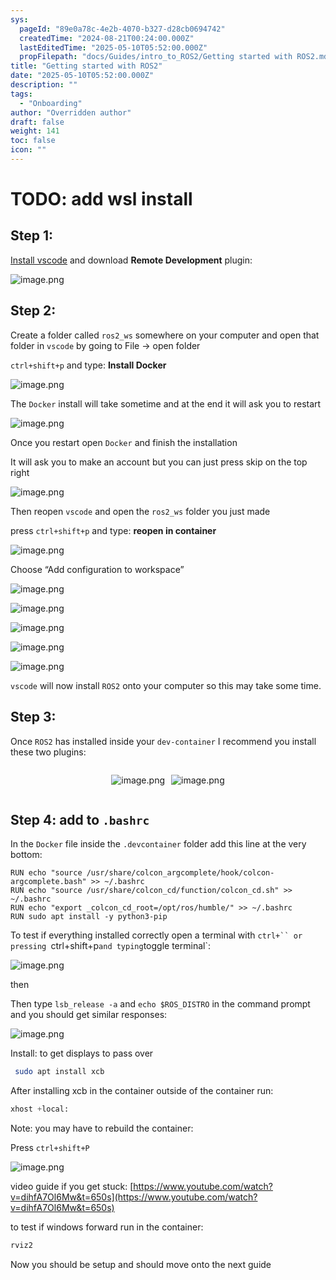 ```yaml
---
sys:
  pageId: "89e0a78c-4e2b-4070-b327-d28cb0694742"
  createdTime: "2024-08-21T00:24:00.000Z"
  lastEditedTime: "2025-05-10T05:52:00.000Z"
  propFilepath: "docs/Guides/intro_to_ROS2/Getting started with ROS2.md"
title: "Getting started with ROS2"
date: "2025-05-10T05:52:00.000Z"
description: ""
tags:
  - "Onboarding"
author: "Overridden author"
draft: false
weight: 141
toc: false
icon: ""
---
```


# TODO: add wsl install

## Step 1:

[Install vscode](https://code.visualstudio.com/download) and download **Remote Development** plugin:

![image.png](https://prod-files-secure.s3.us-west-2.amazonaws.com/d518164a-d88e-44d1-a4ee-3adb3bd8bce0/efb52993-1881-4a40-b95e-6f020334f022/image.png?X-Amz-Algorithm=AWS4-HMAC-SHA256&X-Amz-Content-Sha256=UNSIGNED-PAYLOAD&X-Amz-Credential=ASIAZI2LB4667PXWDGNK%2F20250613%2Fus-west-2%2Fs3%2Faws4_request&X-Amz-Date=20250613T061332Z&X-Amz-Expires=3600&X-Amz-Security-Token=IQoJb3JpZ2luX2VjECUaCXVzLXdlc3QtMiJHMEUCIQCnAaB4BWQL2BnhotbHzSQ4LAsudl2yBETvUpfPnN9lkwIgNkgkgG8dEEC8duS6UTYjCJvopZaDDVpQkqIc1qtEWigqiAQI%2Fv%2F%2F%2F%2F%2F%2F%2F%2F%2F%2FARAAGgw2Mzc0MjMxODM4MDUiDE4iEpmkoYkb6hzvcircAyUkatY87qNjN%2FigCk12gGzQSGOldUgX64mnP9MAhL5BSPIoUF2mkaFs8k3M6ZmXcl3mTT53O6F3PkffJVzUtnuBdDIsFGdUChOSILd%2FXf3%2BTYdty1plNt6nlWlJUdd3FQVxUR8jT8dkENEppOXjTBFaGrn1Bq6EL4LmdNS%2BMKyJMNN4WIdK5v%2FOSCSSYvtw0BeGRuifTG9MGnqx0UXlXQRrJNyy%2FqVjb9pr0CC5S2907gaV9ChH%2FxPh9zrWk3Mrt0KPRdHKmQtr9ds%2Bv5QTqkalzo8pHJAhW7ByHqTEvj0dsYZ6YyrTJR7wQOlcJtmLoPk7vsAlFW774%2FuYuRvY3VZMXlo0WjuS4apJIKrQFPXD5R%2BbEuOnI%2BMXl0tTGk4qg7MHtq8haqoHOjZ43Sq9720WIopu%2FUurvqUfm83uI3IUZw0FlfnjO3mj6YW5ptJQr0MTclFOSH0d28wBrNJNj2n0DNVmgO9ln6jMDA0n5ofagGiYdHuyCmM1jCD%2BgY9LA5C8%2FD8LOOXtdfW9dIgmanV2BJ6elgmF1061nOIqTY6M1lxmMLwDpkW8puM%2FWGFwjdU%2BvXAVP9wdD1H14%2BY6A%2BbKi7lvoe%2FzObX4Qg2pC3%2FCwiaX4Inmjwv4gTxvMKXcrsIGOqUB2GfodLZZ%2BGFZOjMJwnIg6tzLmoj34gh%2FOzpubK1hPozQ7apI8EOJxmkcTlEWMX1ag%2Bh8Il1Chz3PEVHpg2y5HJPvNHRaI0OR3lfHKBPaXzA7MYjc6o7oHhUnf3SqmO%2FcLm2dTJC4z2HZ7iUtta0M%2FmJMQXQZYh%2FY40%2BOBjokySLeeYAescj6SWj3ZiSfuJhb0PBpcMV05xs6z6NLJfdJh9F23A9y&X-Amz-Signature=0f6330c4f032b0a438c0b621306b2711b4b8fe897be45c58181606f0985015eb&X-Amz-SignedHeaders=host&x-amz-checksum-mode=ENABLED&x-id=GetObject)

## Step 2:

Create a folder called `ros2_ws` somewhere on your computer and open that folder in `vscode` by going to File → open folder 

`ctrl+shift+p` and type: **Install Docker**

![image.png](https://prod-files-secure.s3.us-west-2.amazonaws.com/d518164a-d88e-44d1-a4ee-3adb3bd8bce0/2269dc0e-1cd5-47ff-bceb-c04ad9b2eab0/image.png?X-Amz-Algorithm=AWS4-HMAC-SHA256&X-Amz-Content-Sha256=UNSIGNED-PAYLOAD&X-Amz-Credential=ASIAZI2LB4667PXWDGNK%2F20250613%2Fus-west-2%2Fs3%2Faws4_request&X-Amz-Date=20250613T061332Z&X-Amz-Expires=3600&X-Amz-Security-Token=IQoJb3JpZ2luX2VjECUaCXVzLXdlc3QtMiJHMEUCIQCnAaB4BWQL2BnhotbHzSQ4LAsudl2yBETvUpfPnN9lkwIgNkgkgG8dEEC8duS6UTYjCJvopZaDDVpQkqIc1qtEWigqiAQI%2Fv%2F%2F%2F%2F%2F%2F%2F%2F%2F%2FARAAGgw2Mzc0MjMxODM4MDUiDE4iEpmkoYkb6hzvcircAyUkatY87qNjN%2FigCk12gGzQSGOldUgX64mnP9MAhL5BSPIoUF2mkaFs8k3M6ZmXcl3mTT53O6F3PkffJVzUtnuBdDIsFGdUChOSILd%2FXf3%2BTYdty1plNt6nlWlJUdd3FQVxUR8jT8dkENEppOXjTBFaGrn1Bq6EL4LmdNS%2BMKyJMNN4WIdK5v%2FOSCSSYvtw0BeGRuifTG9MGnqx0UXlXQRrJNyy%2FqVjb9pr0CC5S2907gaV9ChH%2FxPh9zrWk3Mrt0KPRdHKmQtr9ds%2Bv5QTqkalzo8pHJAhW7ByHqTEvj0dsYZ6YyrTJR7wQOlcJtmLoPk7vsAlFW774%2FuYuRvY3VZMXlo0WjuS4apJIKrQFPXD5R%2BbEuOnI%2BMXl0tTGk4qg7MHtq8haqoHOjZ43Sq9720WIopu%2FUurvqUfm83uI3IUZw0FlfnjO3mj6YW5ptJQr0MTclFOSH0d28wBrNJNj2n0DNVmgO9ln6jMDA0n5ofagGiYdHuyCmM1jCD%2BgY9LA5C8%2FD8LOOXtdfW9dIgmanV2BJ6elgmF1061nOIqTY6M1lxmMLwDpkW8puM%2FWGFwjdU%2BvXAVP9wdD1H14%2BY6A%2BbKi7lvoe%2FzObX4Qg2pC3%2FCwiaX4Inmjwv4gTxvMKXcrsIGOqUB2GfodLZZ%2BGFZOjMJwnIg6tzLmoj34gh%2FOzpubK1hPozQ7apI8EOJxmkcTlEWMX1ag%2Bh8Il1Chz3PEVHpg2y5HJPvNHRaI0OR3lfHKBPaXzA7MYjc6o7oHhUnf3SqmO%2FcLm2dTJC4z2HZ7iUtta0M%2FmJMQXQZYh%2FY40%2BOBjokySLeeYAescj6SWj3ZiSfuJhb0PBpcMV05xs6z6NLJfdJh9F23A9y&X-Amz-Signature=867ab1de1095a18a427d87f2e20f5fe0245562964285064a9ff0bd16abb4dfcc&X-Amz-SignedHeaders=host&x-amz-checksum-mode=ENABLED&x-id=GetObject)

The `Docker` install will take sometime and at the end it will ask you to restart

![image.png](https://prod-files-secure.s3.us-west-2.amazonaws.com/d518164a-d88e-44d1-a4ee-3adb3bd8bce0/ed233f78-be33-4b1f-b89c-9c346c0e961e/image.png?X-Amz-Algorithm=AWS4-HMAC-SHA256&X-Amz-Content-Sha256=UNSIGNED-PAYLOAD&X-Amz-Credential=ASIAZI2LB4667PXWDGNK%2F20250613%2Fus-west-2%2Fs3%2Faws4_request&X-Amz-Date=20250613T061332Z&X-Amz-Expires=3600&X-Amz-Security-Token=IQoJb3JpZ2luX2VjECUaCXVzLXdlc3QtMiJHMEUCIQCnAaB4BWQL2BnhotbHzSQ4LAsudl2yBETvUpfPnN9lkwIgNkgkgG8dEEC8duS6UTYjCJvopZaDDVpQkqIc1qtEWigqiAQI%2Fv%2F%2F%2F%2F%2F%2F%2F%2F%2F%2FARAAGgw2Mzc0MjMxODM4MDUiDE4iEpmkoYkb6hzvcircAyUkatY87qNjN%2FigCk12gGzQSGOldUgX64mnP9MAhL5BSPIoUF2mkaFs8k3M6ZmXcl3mTT53O6F3PkffJVzUtnuBdDIsFGdUChOSILd%2FXf3%2BTYdty1plNt6nlWlJUdd3FQVxUR8jT8dkENEppOXjTBFaGrn1Bq6EL4LmdNS%2BMKyJMNN4WIdK5v%2FOSCSSYvtw0BeGRuifTG9MGnqx0UXlXQRrJNyy%2FqVjb9pr0CC5S2907gaV9ChH%2FxPh9zrWk3Mrt0KPRdHKmQtr9ds%2Bv5QTqkalzo8pHJAhW7ByHqTEvj0dsYZ6YyrTJR7wQOlcJtmLoPk7vsAlFW774%2FuYuRvY3VZMXlo0WjuS4apJIKrQFPXD5R%2BbEuOnI%2BMXl0tTGk4qg7MHtq8haqoHOjZ43Sq9720WIopu%2FUurvqUfm83uI3IUZw0FlfnjO3mj6YW5ptJQr0MTclFOSH0d28wBrNJNj2n0DNVmgO9ln6jMDA0n5ofagGiYdHuyCmM1jCD%2BgY9LA5C8%2FD8LOOXtdfW9dIgmanV2BJ6elgmF1061nOIqTY6M1lxmMLwDpkW8puM%2FWGFwjdU%2BvXAVP9wdD1H14%2BY6A%2BbKi7lvoe%2FzObX4Qg2pC3%2FCwiaX4Inmjwv4gTxvMKXcrsIGOqUB2GfodLZZ%2BGFZOjMJwnIg6tzLmoj34gh%2FOzpubK1hPozQ7apI8EOJxmkcTlEWMX1ag%2Bh8Il1Chz3PEVHpg2y5HJPvNHRaI0OR3lfHKBPaXzA7MYjc6o7oHhUnf3SqmO%2FcLm2dTJC4z2HZ7iUtta0M%2FmJMQXQZYh%2FY40%2BOBjokySLeeYAescj6SWj3ZiSfuJhb0PBpcMV05xs6z6NLJfdJh9F23A9y&X-Amz-Signature=243c17400db354af30432586e96100c2428e9a9d3ad97d63a633899f328ff8a0&X-Amz-SignedHeaders=host&x-amz-checksum-mode=ENABLED&x-id=GetObject)

Once you restart open `Docker` and finish the installation

It will ask you to make an account but you can just press skip on the top right

![image.png](https://prod-files-secure.s3.us-west-2.amazonaws.com/d518164a-d88e-44d1-a4ee-3adb3bd8bce0/21010ad9-1659-4fd9-9f59-9932a09b2a3d/image.png?X-Amz-Algorithm=AWS4-HMAC-SHA256&X-Amz-Content-Sha256=UNSIGNED-PAYLOAD&X-Amz-Credential=ASIAZI2LB4667PXWDGNK%2F20250613%2Fus-west-2%2Fs3%2Faws4_request&X-Amz-Date=20250613T061332Z&X-Amz-Expires=3600&X-Amz-Security-Token=IQoJb3JpZ2luX2VjECUaCXVzLXdlc3QtMiJHMEUCIQCnAaB4BWQL2BnhotbHzSQ4LAsudl2yBETvUpfPnN9lkwIgNkgkgG8dEEC8duS6UTYjCJvopZaDDVpQkqIc1qtEWigqiAQI%2Fv%2F%2F%2F%2F%2F%2F%2F%2F%2F%2FARAAGgw2Mzc0MjMxODM4MDUiDE4iEpmkoYkb6hzvcircAyUkatY87qNjN%2FigCk12gGzQSGOldUgX64mnP9MAhL5BSPIoUF2mkaFs8k3M6ZmXcl3mTT53O6F3PkffJVzUtnuBdDIsFGdUChOSILd%2FXf3%2BTYdty1plNt6nlWlJUdd3FQVxUR8jT8dkENEppOXjTBFaGrn1Bq6EL4LmdNS%2BMKyJMNN4WIdK5v%2FOSCSSYvtw0BeGRuifTG9MGnqx0UXlXQRrJNyy%2FqVjb9pr0CC5S2907gaV9ChH%2FxPh9zrWk3Mrt0KPRdHKmQtr9ds%2Bv5QTqkalzo8pHJAhW7ByHqTEvj0dsYZ6YyrTJR7wQOlcJtmLoPk7vsAlFW774%2FuYuRvY3VZMXlo0WjuS4apJIKrQFPXD5R%2BbEuOnI%2BMXl0tTGk4qg7MHtq8haqoHOjZ43Sq9720WIopu%2FUurvqUfm83uI3IUZw0FlfnjO3mj6YW5ptJQr0MTclFOSH0d28wBrNJNj2n0DNVmgO9ln6jMDA0n5ofagGiYdHuyCmM1jCD%2BgY9LA5C8%2FD8LOOXtdfW9dIgmanV2BJ6elgmF1061nOIqTY6M1lxmMLwDpkW8puM%2FWGFwjdU%2BvXAVP9wdD1H14%2BY6A%2BbKi7lvoe%2FzObX4Qg2pC3%2FCwiaX4Inmjwv4gTxvMKXcrsIGOqUB2GfodLZZ%2BGFZOjMJwnIg6tzLmoj34gh%2FOzpubK1hPozQ7apI8EOJxmkcTlEWMX1ag%2Bh8Il1Chz3PEVHpg2y5HJPvNHRaI0OR3lfHKBPaXzA7MYjc6o7oHhUnf3SqmO%2FcLm2dTJC4z2HZ7iUtta0M%2FmJMQXQZYh%2FY40%2BOBjokySLeeYAescj6SWj3ZiSfuJhb0PBpcMV05xs6z6NLJfdJh9F23A9y&X-Amz-Signature=23f75950fe2616123ce6caa30f603e6b6555aeb7ebe8cd838ece177af8d046ce&X-Amz-SignedHeaders=host&x-amz-checksum-mode=ENABLED&x-id=GetObject)

Then reopen `vscode` and open the `ros2_ws` folder you just made

press `ctrl+shift+p` and type: **reopen in container**

![image.png](https://prod-files-secure.s3.us-west-2.amazonaws.com/d518164a-d88e-44d1-a4ee-3adb3bd8bce0/4e93b8c2-41ad-488c-8095-c74205196118/image.png?X-Amz-Algorithm=AWS4-HMAC-SHA256&X-Amz-Content-Sha256=UNSIGNED-PAYLOAD&X-Amz-Credential=ASIAZI2LB4667PXWDGNK%2F20250613%2Fus-west-2%2Fs3%2Faws4_request&X-Amz-Date=20250613T061332Z&X-Amz-Expires=3600&X-Amz-Security-Token=IQoJb3JpZ2luX2VjECUaCXVzLXdlc3QtMiJHMEUCIQCnAaB4BWQL2BnhotbHzSQ4LAsudl2yBETvUpfPnN9lkwIgNkgkgG8dEEC8duS6UTYjCJvopZaDDVpQkqIc1qtEWigqiAQI%2Fv%2F%2F%2F%2F%2F%2F%2F%2F%2F%2FARAAGgw2Mzc0MjMxODM4MDUiDE4iEpmkoYkb6hzvcircAyUkatY87qNjN%2FigCk12gGzQSGOldUgX64mnP9MAhL5BSPIoUF2mkaFs8k3M6ZmXcl3mTT53O6F3PkffJVzUtnuBdDIsFGdUChOSILd%2FXf3%2BTYdty1plNt6nlWlJUdd3FQVxUR8jT8dkENEppOXjTBFaGrn1Bq6EL4LmdNS%2BMKyJMNN4WIdK5v%2FOSCSSYvtw0BeGRuifTG9MGnqx0UXlXQRrJNyy%2FqVjb9pr0CC5S2907gaV9ChH%2FxPh9zrWk3Mrt0KPRdHKmQtr9ds%2Bv5QTqkalzo8pHJAhW7ByHqTEvj0dsYZ6YyrTJR7wQOlcJtmLoPk7vsAlFW774%2FuYuRvY3VZMXlo0WjuS4apJIKrQFPXD5R%2BbEuOnI%2BMXl0tTGk4qg7MHtq8haqoHOjZ43Sq9720WIopu%2FUurvqUfm83uI3IUZw0FlfnjO3mj6YW5ptJQr0MTclFOSH0d28wBrNJNj2n0DNVmgO9ln6jMDA0n5ofagGiYdHuyCmM1jCD%2BgY9LA5C8%2FD8LOOXtdfW9dIgmanV2BJ6elgmF1061nOIqTY6M1lxmMLwDpkW8puM%2FWGFwjdU%2BvXAVP9wdD1H14%2BY6A%2BbKi7lvoe%2FzObX4Qg2pC3%2FCwiaX4Inmjwv4gTxvMKXcrsIGOqUB2GfodLZZ%2BGFZOjMJwnIg6tzLmoj34gh%2FOzpubK1hPozQ7apI8EOJxmkcTlEWMX1ag%2Bh8Il1Chz3PEVHpg2y5HJPvNHRaI0OR3lfHKBPaXzA7MYjc6o7oHhUnf3SqmO%2FcLm2dTJC4z2HZ7iUtta0M%2FmJMQXQZYh%2FY40%2BOBjokySLeeYAescj6SWj3ZiSfuJhb0PBpcMV05xs6z6NLJfdJh9F23A9y&X-Amz-Signature=1ef63babe6fbbe1a2a6b8042b45532b3b97a1b63b120d926be6d04d0e8815d7e&X-Amz-SignedHeaders=host&x-amz-checksum-mode=ENABLED&x-id=GetObject)

Choose “Add configuration to workspace”

![image.png](https://prod-files-secure.s3.us-west-2.amazonaws.com/d518164a-d88e-44d1-a4ee-3adb3bd8bce0/9560b282-5060-4989-ba37-97e7b2c22476/image.png?X-Amz-Algorithm=AWS4-HMAC-SHA256&X-Amz-Content-Sha256=UNSIGNED-PAYLOAD&X-Amz-Credential=ASIAZI2LB4667PXWDGNK%2F20250613%2Fus-west-2%2Fs3%2Faws4_request&X-Amz-Date=20250613T061332Z&X-Amz-Expires=3600&X-Amz-Security-Token=IQoJb3JpZ2luX2VjECUaCXVzLXdlc3QtMiJHMEUCIQCnAaB4BWQL2BnhotbHzSQ4LAsudl2yBETvUpfPnN9lkwIgNkgkgG8dEEC8duS6UTYjCJvopZaDDVpQkqIc1qtEWigqiAQI%2Fv%2F%2F%2F%2F%2F%2F%2F%2F%2F%2FARAAGgw2Mzc0MjMxODM4MDUiDE4iEpmkoYkb6hzvcircAyUkatY87qNjN%2FigCk12gGzQSGOldUgX64mnP9MAhL5BSPIoUF2mkaFs8k3M6ZmXcl3mTT53O6F3PkffJVzUtnuBdDIsFGdUChOSILd%2FXf3%2BTYdty1plNt6nlWlJUdd3FQVxUR8jT8dkENEppOXjTBFaGrn1Bq6EL4LmdNS%2BMKyJMNN4WIdK5v%2FOSCSSYvtw0BeGRuifTG9MGnqx0UXlXQRrJNyy%2FqVjb9pr0CC5S2907gaV9ChH%2FxPh9zrWk3Mrt0KPRdHKmQtr9ds%2Bv5QTqkalzo8pHJAhW7ByHqTEvj0dsYZ6YyrTJR7wQOlcJtmLoPk7vsAlFW774%2FuYuRvY3VZMXlo0WjuS4apJIKrQFPXD5R%2BbEuOnI%2BMXl0tTGk4qg7MHtq8haqoHOjZ43Sq9720WIopu%2FUurvqUfm83uI3IUZw0FlfnjO3mj6YW5ptJQr0MTclFOSH0d28wBrNJNj2n0DNVmgO9ln6jMDA0n5ofagGiYdHuyCmM1jCD%2BgY9LA5C8%2FD8LOOXtdfW9dIgmanV2BJ6elgmF1061nOIqTY6M1lxmMLwDpkW8puM%2FWGFwjdU%2BvXAVP9wdD1H14%2BY6A%2BbKi7lvoe%2FzObX4Qg2pC3%2FCwiaX4Inmjwv4gTxvMKXcrsIGOqUB2GfodLZZ%2BGFZOjMJwnIg6tzLmoj34gh%2FOzpubK1hPozQ7apI8EOJxmkcTlEWMX1ag%2Bh8Il1Chz3PEVHpg2y5HJPvNHRaI0OR3lfHKBPaXzA7MYjc6o7oHhUnf3SqmO%2FcLm2dTJC4z2HZ7iUtta0M%2FmJMQXQZYh%2FY40%2BOBjokySLeeYAescj6SWj3ZiSfuJhb0PBpcMV05xs6z6NLJfdJh9F23A9y&X-Amz-Signature=2665b920e7b96550b8005914858db2ceb6627e5e1fe35ca6caffcf27e70b1da1&X-Amz-SignedHeaders=host&x-amz-checksum-mode=ENABLED&x-id=GetObject)

![image.png](https://prod-files-secure.s3.us-west-2.amazonaws.com/d518164a-d88e-44d1-a4ee-3adb3bd8bce0/2ee63f81-886b-48e8-a553-dc6e5eac99e4/image.png?X-Amz-Algorithm=AWS4-HMAC-SHA256&X-Amz-Content-Sha256=UNSIGNED-PAYLOAD&X-Amz-Credential=ASIAZI2LB4667PXWDGNK%2F20250613%2Fus-west-2%2Fs3%2Faws4_request&X-Amz-Date=20250613T061332Z&X-Amz-Expires=3600&X-Amz-Security-Token=IQoJb3JpZ2luX2VjECUaCXVzLXdlc3QtMiJHMEUCIQCnAaB4BWQL2BnhotbHzSQ4LAsudl2yBETvUpfPnN9lkwIgNkgkgG8dEEC8duS6UTYjCJvopZaDDVpQkqIc1qtEWigqiAQI%2Fv%2F%2F%2F%2F%2F%2F%2F%2F%2F%2FARAAGgw2Mzc0MjMxODM4MDUiDE4iEpmkoYkb6hzvcircAyUkatY87qNjN%2FigCk12gGzQSGOldUgX64mnP9MAhL5BSPIoUF2mkaFs8k3M6ZmXcl3mTT53O6F3PkffJVzUtnuBdDIsFGdUChOSILd%2FXf3%2BTYdty1plNt6nlWlJUdd3FQVxUR8jT8dkENEppOXjTBFaGrn1Bq6EL4LmdNS%2BMKyJMNN4WIdK5v%2FOSCSSYvtw0BeGRuifTG9MGnqx0UXlXQRrJNyy%2FqVjb9pr0CC5S2907gaV9ChH%2FxPh9zrWk3Mrt0KPRdHKmQtr9ds%2Bv5QTqkalzo8pHJAhW7ByHqTEvj0dsYZ6YyrTJR7wQOlcJtmLoPk7vsAlFW774%2FuYuRvY3VZMXlo0WjuS4apJIKrQFPXD5R%2BbEuOnI%2BMXl0tTGk4qg7MHtq8haqoHOjZ43Sq9720WIopu%2FUurvqUfm83uI3IUZw0FlfnjO3mj6YW5ptJQr0MTclFOSH0d28wBrNJNj2n0DNVmgO9ln6jMDA0n5ofagGiYdHuyCmM1jCD%2BgY9LA5C8%2FD8LOOXtdfW9dIgmanV2BJ6elgmF1061nOIqTY6M1lxmMLwDpkW8puM%2FWGFwjdU%2BvXAVP9wdD1H14%2BY6A%2BbKi7lvoe%2FzObX4Qg2pC3%2FCwiaX4Inmjwv4gTxvMKXcrsIGOqUB2GfodLZZ%2BGFZOjMJwnIg6tzLmoj34gh%2FOzpubK1hPozQ7apI8EOJxmkcTlEWMX1ag%2Bh8Il1Chz3PEVHpg2y5HJPvNHRaI0OR3lfHKBPaXzA7MYjc6o7oHhUnf3SqmO%2FcLm2dTJC4z2HZ7iUtta0M%2FmJMQXQZYh%2FY40%2BOBjokySLeeYAescj6SWj3ZiSfuJhb0PBpcMV05xs6z6NLJfdJh9F23A9y&X-Amz-Signature=8fa1d83d6b799ac7264c551238a3bbfb477459ecdfd0932d6bc23303f8622b5b&X-Amz-SignedHeaders=host&x-amz-checksum-mode=ENABLED&x-id=GetObject)

![image.png](https://prod-files-secure.s3.us-west-2.amazonaws.com/d518164a-d88e-44d1-a4ee-3adb3bd8bce0/ae1580b2-b048-407e-aed9-b584224a7a04/image.png?X-Amz-Algorithm=AWS4-HMAC-SHA256&X-Amz-Content-Sha256=UNSIGNED-PAYLOAD&X-Amz-Credential=ASIAZI2LB4667PXWDGNK%2F20250613%2Fus-west-2%2Fs3%2Faws4_request&X-Amz-Date=20250613T061332Z&X-Amz-Expires=3600&X-Amz-Security-Token=IQoJb3JpZ2luX2VjECUaCXVzLXdlc3QtMiJHMEUCIQCnAaB4BWQL2BnhotbHzSQ4LAsudl2yBETvUpfPnN9lkwIgNkgkgG8dEEC8duS6UTYjCJvopZaDDVpQkqIc1qtEWigqiAQI%2Fv%2F%2F%2F%2F%2F%2F%2F%2F%2F%2FARAAGgw2Mzc0MjMxODM4MDUiDE4iEpmkoYkb6hzvcircAyUkatY87qNjN%2FigCk12gGzQSGOldUgX64mnP9MAhL5BSPIoUF2mkaFs8k3M6ZmXcl3mTT53O6F3PkffJVzUtnuBdDIsFGdUChOSILd%2FXf3%2BTYdty1plNt6nlWlJUdd3FQVxUR8jT8dkENEppOXjTBFaGrn1Bq6EL4LmdNS%2BMKyJMNN4WIdK5v%2FOSCSSYvtw0BeGRuifTG9MGnqx0UXlXQRrJNyy%2FqVjb9pr0CC5S2907gaV9ChH%2FxPh9zrWk3Mrt0KPRdHKmQtr9ds%2Bv5QTqkalzo8pHJAhW7ByHqTEvj0dsYZ6YyrTJR7wQOlcJtmLoPk7vsAlFW774%2FuYuRvY3VZMXlo0WjuS4apJIKrQFPXD5R%2BbEuOnI%2BMXl0tTGk4qg7MHtq8haqoHOjZ43Sq9720WIopu%2FUurvqUfm83uI3IUZw0FlfnjO3mj6YW5ptJQr0MTclFOSH0d28wBrNJNj2n0DNVmgO9ln6jMDA0n5ofagGiYdHuyCmM1jCD%2BgY9LA5C8%2FD8LOOXtdfW9dIgmanV2BJ6elgmF1061nOIqTY6M1lxmMLwDpkW8puM%2FWGFwjdU%2BvXAVP9wdD1H14%2BY6A%2BbKi7lvoe%2FzObX4Qg2pC3%2FCwiaX4Inmjwv4gTxvMKXcrsIGOqUB2GfodLZZ%2BGFZOjMJwnIg6tzLmoj34gh%2FOzpubK1hPozQ7apI8EOJxmkcTlEWMX1ag%2Bh8Il1Chz3PEVHpg2y5HJPvNHRaI0OR3lfHKBPaXzA7MYjc6o7oHhUnf3SqmO%2FcLm2dTJC4z2HZ7iUtta0M%2FmJMQXQZYh%2FY40%2BOBjokySLeeYAescj6SWj3ZiSfuJhb0PBpcMV05xs6z6NLJfdJh9F23A9y&X-Amz-Signature=c5207bd7728bbb4c87557c449cb5e7d6445e777dfeba65da44cc85d7c9b1fb44&X-Amz-SignedHeaders=host&x-amz-checksum-mode=ENABLED&x-id=GetObject)

![image.png](https://prod-files-secure.s3.us-west-2.amazonaws.com/d518164a-d88e-44d1-a4ee-3adb3bd8bce0/53255b28-f75e-430f-b9e3-c0ac8577e42b/image.png?X-Amz-Algorithm=AWS4-HMAC-SHA256&X-Amz-Content-Sha256=UNSIGNED-PAYLOAD&X-Amz-Credential=ASIAZI2LB4667PXWDGNK%2F20250613%2Fus-west-2%2Fs3%2Faws4_request&X-Amz-Date=20250613T061332Z&X-Amz-Expires=3600&X-Amz-Security-Token=IQoJb3JpZ2luX2VjECUaCXVzLXdlc3QtMiJHMEUCIQCnAaB4BWQL2BnhotbHzSQ4LAsudl2yBETvUpfPnN9lkwIgNkgkgG8dEEC8duS6UTYjCJvopZaDDVpQkqIc1qtEWigqiAQI%2Fv%2F%2F%2F%2F%2F%2F%2F%2F%2F%2FARAAGgw2Mzc0MjMxODM4MDUiDE4iEpmkoYkb6hzvcircAyUkatY87qNjN%2FigCk12gGzQSGOldUgX64mnP9MAhL5BSPIoUF2mkaFs8k3M6ZmXcl3mTT53O6F3PkffJVzUtnuBdDIsFGdUChOSILd%2FXf3%2BTYdty1plNt6nlWlJUdd3FQVxUR8jT8dkENEppOXjTBFaGrn1Bq6EL4LmdNS%2BMKyJMNN4WIdK5v%2FOSCSSYvtw0BeGRuifTG9MGnqx0UXlXQRrJNyy%2FqVjb9pr0CC5S2907gaV9ChH%2FxPh9zrWk3Mrt0KPRdHKmQtr9ds%2Bv5QTqkalzo8pHJAhW7ByHqTEvj0dsYZ6YyrTJR7wQOlcJtmLoPk7vsAlFW774%2FuYuRvY3VZMXlo0WjuS4apJIKrQFPXD5R%2BbEuOnI%2BMXl0tTGk4qg7MHtq8haqoHOjZ43Sq9720WIopu%2FUurvqUfm83uI3IUZw0FlfnjO3mj6YW5ptJQr0MTclFOSH0d28wBrNJNj2n0DNVmgO9ln6jMDA0n5ofagGiYdHuyCmM1jCD%2BgY9LA5C8%2FD8LOOXtdfW9dIgmanV2BJ6elgmF1061nOIqTY6M1lxmMLwDpkW8puM%2FWGFwjdU%2BvXAVP9wdD1H14%2BY6A%2BbKi7lvoe%2FzObX4Qg2pC3%2FCwiaX4Inmjwv4gTxvMKXcrsIGOqUB2GfodLZZ%2BGFZOjMJwnIg6tzLmoj34gh%2FOzpubK1hPozQ7apI8EOJxmkcTlEWMX1ag%2Bh8Il1Chz3PEVHpg2y5HJPvNHRaI0OR3lfHKBPaXzA7MYjc6o7oHhUnf3SqmO%2FcLm2dTJC4z2HZ7iUtta0M%2FmJMQXQZYh%2FY40%2BOBjokySLeeYAescj6SWj3ZiSfuJhb0PBpcMV05xs6z6NLJfdJh9F23A9y&X-Amz-Signature=b573a9372f108021f7944ae33b06f7c4bd8af513858191012c0cb5b53284c0f1&X-Amz-SignedHeaders=host&x-amz-checksum-mode=ENABLED&x-id=GetObject)

![image.png](https://prod-files-secure.s3.us-west-2.amazonaws.com/d518164a-d88e-44d1-a4ee-3adb3bd8bce0/7c562767-5af9-4ffb-97d1-327bcdf4ee00/image.png?X-Amz-Algorithm=AWS4-HMAC-SHA256&X-Amz-Content-Sha256=UNSIGNED-PAYLOAD&X-Amz-Credential=ASIAZI2LB4667PXWDGNK%2F20250613%2Fus-west-2%2Fs3%2Faws4_request&X-Amz-Date=20250613T061332Z&X-Amz-Expires=3600&X-Amz-Security-Token=IQoJb3JpZ2luX2VjECUaCXVzLXdlc3QtMiJHMEUCIQCnAaB4BWQL2BnhotbHzSQ4LAsudl2yBETvUpfPnN9lkwIgNkgkgG8dEEC8duS6UTYjCJvopZaDDVpQkqIc1qtEWigqiAQI%2Fv%2F%2F%2F%2F%2F%2F%2F%2F%2F%2FARAAGgw2Mzc0MjMxODM4MDUiDE4iEpmkoYkb6hzvcircAyUkatY87qNjN%2FigCk12gGzQSGOldUgX64mnP9MAhL5BSPIoUF2mkaFs8k3M6ZmXcl3mTT53O6F3PkffJVzUtnuBdDIsFGdUChOSILd%2FXf3%2BTYdty1plNt6nlWlJUdd3FQVxUR8jT8dkENEppOXjTBFaGrn1Bq6EL4LmdNS%2BMKyJMNN4WIdK5v%2FOSCSSYvtw0BeGRuifTG9MGnqx0UXlXQRrJNyy%2FqVjb9pr0CC5S2907gaV9ChH%2FxPh9zrWk3Mrt0KPRdHKmQtr9ds%2Bv5QTqkalzo8pHJAhW7ByHqTEvj0dsYZ6YyrTJR7wQOlcJtmLoPk7vsAlFW774%2FuYuRvY3VZMXlo0WjuS4apJIKrQFPXD5R%2BbEuOnI%2BMXl0tTGk4qg7MHtq8haqoHOjZ43Sq9720WIopu%2FUurvqUfm83uI3IUZw0FlfnjO3mj6YW5ptJQr0MTclFOSH0d28wBrNJNj2n0DNVmgO9ln6jMDA0n5ofagGiYdHuyCmM1jCD%2BgY9LA5C8%2FD8LOOXtdfW9dIgmanV2BJ6elgmF1061nOIqTY6M1lxmMLwDpkW8puM%2FWGFwjdU%2BvXAVP9wdD1H14%2BY6A%2BbKi7lvoe%2FzObX4Qg2pC3%2FCwiaX4Inmjwv4gTxvMKXcrsIGOqUB2GfodLZZ%2BGFZOjMJwnIg6tzLmoj34gh%2FOzpubK1hPozQ7apI8EOJxmkcTlEWMX1ag%2Bh8Il1Chz3PEVHpg2y5HJPvNHRaI0OR3lfHKBPaXzA7MYjc6o7oHhUnf3SqmO%2FcLm2dTJC4z2HZ7iUtta0M%2FmJMQXQZYh%2FY40%2BOBjokySLeeYAescj6SWj3ZiSfuJhb0PBpcMV05xs6z6NLJfdJh9F23A9y&X-Amz-Signature=a403015000c11cb6af59fa50a4c9e2e0aa395b11d5bb4123f5b249326e71dc03&X-Amz-SignedHeaders=host&x-amz-checksum-mode=ENABLED&x-id=GetObject)

`vscode` will now install `ROS2` onto your computer so this may take some time.

## Step 3:

Once `ROS2` has installed inside your `dev-container` I recommend you install these two plugins:

<div style="display: flex;flex-direction: row; column-gap:10px; max-width: 630px;justify-content: center;">
<div>

![image.png](https://prod-files-secure.s3.us-west-2.amazonaws.com/d518164a-d88e-44d1-a4ee-3adb3bd8bce0/3fc3d550-5a54-4ba1-ba6b-faa01cdb7369/image.png?X-Amz-Algorithm=AWS4-HMAC-SHA256&X-Amz-Content-Sha256=UNSIGNED-PAYLOAD&X-Amz-Credential=ASIAZI2LB466TYIPG44U%2F20250613%2Fus-west-2%2Fs3%2Faws4_request&X-Amz-Date=20250613T061334Z&X-Amz-Expires=3600&X-Amz-Security-Token=IQoJb3JpZ2luX2VjECMaCXVzLXdlc3QtMiJHMEUCIHMhcuH3THr2kwdflgqjN1CIwHSi7EVao7fI2NZUwx%2FmAiEA3DVzvnAnyXpY6d0PhdSQOL9MwJQsUxg58Wo52Ll7i7oqiAQI%2FP%2F%2F%2F%2F%2F%2F%2F%2F%2F%2FARAAGgw2Mzc0MjMxODM4MDUiDEx%2F9H%2FqOQ%2B5J2M24yrcA%2F%2BBY2mU79xx2QkpWIqUA0swh3YC9BHCI9uaF1WkU7GEw6Z32vGYbLIooxf%2F71ls3LwUeNXSuErN7rWMkDBy3G4HIf15CmuOGa4kdAYfOs4e3kGNOqfsfqDUJ3BlXFyiLv073CaX3HWaxXgo8bDwzcgqNxDoAk%2F9nHfToKv1bbaMYicR0KhMHeEyTQeZbH%2FL1tE1iLXmly1Iaat4KhoVmtC7Ybv9PJFDooC1yamtSo2UKzmD1fmo4af6NUTp%2FuTS%2FnxLxtSQCLM6F%2BICS7VvCRSaiYJhl4YW9VW9SkiKxveCsIGBBohpEWeStPwr84njsXjF2%2FXONTETu2R3SPXO0fvzNZ9VEAFYkOxG02bJl9QqY0RhF8Xfvnu8k6VeV87f0Y6HCYirUOu33Ci7SGcf9oFTzrzMQBqroKhvMlA4%2B9%2FyEbHk97arf1qVGaVNPRGY7P8RL3P7uXSlDxWDXVAHVJgEMw8xw5xqab8OoyoVUkmc%2F7MnrVtbHB29gKwl0OeolOHardrCeYtKjQz4XxxMKootHBtgVelUuL7LjsYTR854fNdHSRSoOf98pFEkLTFlIQsN9zzMNX9KwKN9dLLHc9NUpw5radouOrxYGCS7DaPKgV3rdyIbttUwma6UMNaersIGOqUBOnuKvhUVsDW%2BDdz4xshuyiD7xyMYlS3m5%2F72kkpQjbMCu1rX3Yfh1CL%2FetRJJQiPpA5cRKy73tYqQGunmbeUu8Fcbi3KzcRnf7dwkOP1MzhwOeB1ZUM1Us7La3udJ8XiLA0%2FjRoa%2ByA5HMXiuGDxhQ%2FCzO35TV9OZ0vB10MFcu68P0Z7Jps63%2BaiyMQuZJASmEj67KkbogrdOCpvWsXtmhwoStS7&X-Amz-Signature=6a00f7447bb5fc0943034d9029c688c3947dcda2e6e517c137bd5d8680b2890e&X-Amz-SignedHeaders=host&x-amz-checksum-mode=ENABLED&x-id=GetObject)

</div>
<div>

![image.png](https://prod-files-secure.s3.us-west-2.amazonaws.com/d518164a-d88e-44d1-a4ee-3adb3bd8bce0/d994cc66-13c2-4093-a5a3-f84cf4601a82/image.png?X-Amz-Algorithm=AWS4-HMAC-SHA256&X-Amz-Content-Sha256=UNSIGNED-PAYLOAD&X-Amz-Credential=ASIAZI2LB46623IYVA2R%2F20250613%2Fus-west-2%2Fs3%2Faws4_request&X-Amz-Date=20250613T061335Z&X-Amz-Expires=3600&X-Amz-Security-Token=IQoJb3JpZ2luX2VjECUaCXVzLXdlc3QtMiJHMEUCIEkcRt2zbgT%2FiRqGjOms0Pdc8%2FlRdlSJeDOv%2BL1fUrL%2BAiEAqpT2Z7Z8P9j4INvzLS6eZ2Vi0zahqGxpmSZvBybRZCAqiAQI%2Fv%2F%2F%2F%2F%2F%2F%2F%2F%2F%2FARAAGgw2Mzc0MjMxODM4MDUiDEqpqx%2FZxU1emEplHSrcA4a8BYTbYomqBSMgEwDLz9vLEcoeF1rqQXlwHcT2ofdR3PqqKnZWa6m52WGrQoEtJAne6KmtamWNd3TZHOXq6OePeuXs8%2FoCouApbRZgseEEwKGKuG1YDbL90q02tClzoZ%2F4UZEBO3zj7ifwj%2FfHM8KO%2BAcQqOOrbrzwvQqi%2BGI%2BEHjcx%2FAx4C2CoJrB0F4BGiajfMT6pX2G0hiefigzoR2RljtyY906Y6Qf9q3CoXiTtQSl%2BbvPtY4%2BsqsIUaYXPyCDzf4KH0nsNyYgiqH%2BQaegKPXDpvfgT6%2F%2Fu5jUlii5AOT5uO8%2Bdgpa9xsFUq3BOx4AH14v8%2BtcdHD0uUt1GWvx7IeIOYwLQMacCpi3YoG40efuXulQNspwT4IWDCZx8YK6Qhq8uvyJ3BLvjFOk4PlCZgGff415w%2FQzXGzxgPLrDv8KJWqaRs5o1qaE3h7N9XJYxBXY3TBj6ADfbZ55Rb72OkLRePxb0bDugOKJrylo4tRIpLOl7zbn7SfHY7bo7ottYdrKSpi96gbIqA8ZDXf%2B9j4rcwytaHD1YEKOmJzwPLjUiSJGACfleFrvZz7n69jrmMygTfjs8pGHl7a0tHNaMJNAwjgccswck%2FFbPUyimgZb8s6ANNAEgj94MMbZrsIGOqUBnEKeaRMgjlfA%2Bukpd21co2rQt44g5X6FU5iRqbQDRYJ%2F0H7%2FscC%2FoLk6kzUNOOhLQaS7Ysj7lf6dYztRv%2BOkytcy%2B%2FKJTQ9f224wt3JEXoPBHh%2BJKvQEkhfjzFtJdkDwhiveeoWFR2DmfsmiqDt8WhhAPzIBij2vNerTnfbx%2F%2FYUEQDpqYCkuNFGj58svL4Y0fKxu2nj%2F476DW%2BdQ3NCs200ziLp&X-Amz-Signature=d01a34ba563cb30e62b8530303596872f3cb5458789bbf2c8c5c1cd9b021a7e1&X-Amz-SignedHeaders=host&x-amz-checksum-mode=ENABLED&x-id=GetObject)

</div>
</div>

## Step 4: add to `.bashrc`

In the `Docker` file inside the `.devcontainer` folder add this line at the very bottom: 

```docker
RUN echo "source /usr/share/colcon_argcomplete/hook/colcon-argcomplete.bash" >> ~/.bashrc
RUN echo "source /usr/share/colcon_cd/function/colcon_cd.sh" >> ~/.bashrc
RUN echo "export _colcon_cd_root=/opt/ros/humble/" >> ~/.bashrc
RUN sudo apt install -y python3-pip 
```

To test if everything installed correctly open a terminal with `ctrl+`` or pressing `ctrl+shift+p` and typing `toggle terminal`:

![image.png](https://prod-files-secure.s3.us-west-2.amazonaws.com/d518164a-d88e-44d1-a4ee-3adb3bd8bce0/6a4943d8-b04e-4c02-9a58-775f3384d1a5/image.png?X-Amz-Algorithm=AWS4-HMAC-SHA256&X-Amz-Content-Sha256=UNSIGNED-PAYLOAD&X-Amz-Credential=ASIAZI2LB4667PXWDGNK%2F20250613%2Fus-west-2%2Fs3%2Faws4_request&X-Amz-Date=20250613T061332Z&X-Amz-Expires=3600&X-Amz-Security-Token=IQoJb3JpZ2luX2VjECUaCXVzLXdlc3QtMiJHMEUCIQCnAaB4BWQL2BnhotbHzSQ4LAsudl2yBETvUpfPnN9lkwIgNkgkgG8dEEC8duS6UTYjCJvopZaDDVpQkqIc1qtEWigqiAQI%2Fv%2F%2F%2F%2F%2F%2F%2F%2F%2F%2FARAAGgw2Mzc0MjMxODM4MDUiDE4iEpmkoYkb6hzvcircAyUkatY87qNjN%2FigCk12gGzQSGOldUgX64mnP9MAhL5BSPIoUF2mkaFs8k3M6ZmXcl3mTT53O6F3PkffJVzUtnuBdDIsFGdUChOSILd%2FXf3%2BTYdty1plNt6nlWlJUdd3FQVxUR8jT8dkENEppOXjTBFaGrn1Bq6EL4LmdNS%2BMKyJMNN4WIdK5v%2FOSCSSYvtw0BeGRuifTG9MGnqx0UXlXQRrJNyy%2FqVjb9pr0CC5S2907gaV9ChH%2FxPh9zrWk3Mrt0KPRdHKmQtr9ds%2Bv5QTqkalzo8pHJAhW7ByHqTEvj0dsYZ6YyrTJR7wQOlcJtmLoPk7vsAlFW774%2FuYuRvY3VZMXlo0WjuS4apJIKrQFPXD5R%2BbEuOnI%2BMXl0tTGk4qg7MHtq8haqoHOjZ43Sq9720WIopu%2FUurvqUfm83uI3IUZw0FlfnjO3mj6YW5ptJQr0MTclFOSH0d28wBrNJNj2n0DNVmgO9ln6jMDA0n5ofagGiYdHuyCmM1jCD%2BgY9LA5C8%2FD8LOOXtdfW9dIgmanV2BJ6elgmF1061nOIqTY6M1lxmMLwDpkW8puM%2FWGFwjdU%2BvXAVP9wdD1H14%2BY6A%2BbKi7lvoe%2FzObX4Qg2pC3%2FCwiaX4Inmjwv4gTxvMKXcrsIGOqUB2GfodLZZ%2BGFZOjMJwnIg6tzLmoj34gh%2FOzpubK1hPozQ7apI8EOJxmkcTlEWMX1ag%2Bh8Il1Chz3PEVHpg2y5HJPvNHRaI0OR3lfHKBPaXzA7MYjc6o7oHhUnf3SqmO%2FcLm2dTJC4z2HZ7iUtta0M%2FmJMQXQZYh%2FY40%2BOBjokySLeeYAescj6SWj3ZiSfuJhb0PBpcMV05xs6z6NLJfdJh9F23A9y&X-Amz-Signature=f3e5c037e93defebe34ab899256ea28ff9eaccbfe8e6bc4907112778c5bc647c&X-Amz-SignedHeaders=host&x-amz-checksum-mode=ENABLED&x-id=GetObject)

then 

Then type `lsb_release -a` and `echo $ROS_DISTRO` in the command prompt and you should get similar responses:

![image.png](https://prod-files-secure.s3.us-west-2.amazonaws.com/d518164a-d88e-44d1-a4ee-3adb3bd8bce0/3e635dec-a805-4e85-8b9e-d000e5b71a4e/image.png?X-Amz-Algorithm=AWS4-HMAC-SHA256&X-Amz-Content-Sha256=UNSIGNED-PAYLOAD&X-Amz-Credential=ASIAZI2LB4667PXWDGNK%2F20250613%2Fus-west-2%2Fs3%2Faws4_request&X-Amz-Date=20250613T061332Z&X-Amz-Expires=3600&X-Amz-Security-Token=IQoJb3JpZ2luX2VjECUaCXVzLXdlc3QtMiJHMEUCIQCnAaB4BWQL2BnhotbHzSQ4LAsudl2yBETvUpfPnN9lkwIgNkgkgG8dEEC8duS6UTYjCJvopZaDDVpQkqIc1qtEWigqiAQI%2Fv%2F%2F%2F%2F%2F%2F%2F%2F%2F%2FARAAGgw2Mzc0MjMxODM4MDUiDE4iEpmkoYkb6hzvcircAyUkatY87qNjN%2FigCk12gGzQSGOldUgX64mnP9MAhL5BSPIoUF2mkaFs8k3M6ZmXcl3mTT53O6F3PkffJVzUtnuBdDIsFGdUChOSILd%2FXf3%2BTYdty1plNt6nlWlJUdd3FQVxUR8jT8dkENEppOXjTBFaGrn1Bq6EL4LmdNS%2BMKyJMNN4WIdK5v%2FOSCSSYvtw0BeGRuifTG9MGnqx0UXlXQRrJNyy%2FqVjb9pr0CC5S2907gaV9ChH%2FxPh9zrWk3Mrt0KPRdHKmQtr9ds%2Bv5QTqkalzo8pHJAhW7ByHqTEvj0dsYZ6YyrTJR7wQOlcJtmLoPk7vsAlFW774%2FuYuRvY3VZMXlo0WjuS4apJIKrQFPXD5R%2BbEuOnI%2BMXl0tTGk4qg7MHtq8haqoHOjZ43Sq9720WIopu%2FUurvqUfm83uI3IUZw0FlfnjO3mj6YW5ptJQr0MTclFOSH0d28wBrNJNj2n0DNVmgO9ln6jMDA0n5ofagGiYdHuyCmM1jCD%2BgY9LA5C8%2FD8LOOXtdfW9dIgmanV2BJ6elgmF1061nOIqTY6M1lxmMLwDpkW8puM%2FWGFwjdU%2BvXAVP9wdD1H14%2BY6A%2BbKi7lvoe%2FzObX4Qg2pC3%2FCwiaX4Inmjwv4gTxvMKXcrsIGOqUB2GfodLZZ%2BGFZOjMJwnIg6tzLmoj34gh%2FOzpubK1hPozQ7apI8EOJxmkcTlEWMX1ag%2Bh8Il1Chz3PEVHpg2y5HJPvNHRaI0OR3lfHKBPaXzA7MYjc6o7oHhUnf3SqmO%2FcLm2dTJC4z2HZ7iUtta0M%2FmJMQXQZYh%2FY40%2BOBjokySLeeYAescj6SWj3ZiSfuJhb0PBpcMV05xs6z6NLJfdJh9F23A9y&X-Amz-Signature=555e4cae885060f11e4fdffe7602081ee842466099edd50931c4e5fcae172c02&X-Amz-SignedHeaders=host&x-amz-checksum-mode=ENABLED&x-id=GetObject)

Install:  to get displays to pass over

```bash
 sudo apt install xcb
```

After installing xcb in the container outside of the container run:

```python
xhost +local:
```

Note: you may have to rebuild the container:

Press `ctrl+shift+P`

![image.png](https://prod-files-secure.s3.us-west-2.amazonaws.com/d518164a-d88e-44d1-a4ee-3adb3bd8bce0/6c2be660-2618-4c38-9c26-53554f7a0b7b/image.png?X-Amz-Algorithm=AWS4-HMAC-SHA256&X-Amz-Content-Sha256=UNSIGNED-PAYLOAD&X-Amz-Credential=ASIAZI2LB4667PXWDGNK%2F20250613%2Fus-west-2%2Fs3%2Faws4_request&X-Amz-Date=20250613T061332Z&X-Amz-Expires=3600&X-Amz-Security-Token=IQoJb3JpZ2luX2VjECUaCXVzLXdlc3QtMiJHMEUCIQCnAaB4BWQL2BnhotbHzSQ4LAsudl2yBETvUpfPnN9lkwIgNkgkgG8dEEC8duS6UTYjCJvopZaDDVpQkqIc1qtEWigqiAQI%2Fv%2F%2F%2F%2F%2F%2F%2F%2F%2F%2FARAAGgw2Mzc0MjMxODM4MDUiDE4iEpmkoYkb6hzvcircAyUkatY87qNjN%2FigCk12gGzQSGOldUgX64mnP9MAhL5BSPIoUF2mkaFs8k3M6ZmXcl3mTT53O6F3PkffJVzUtnuBdDIsFGdUChOSILd%2FXf3%2BTYdty1plNt6nlWlJUdd3FQVxUR8jT8dkENEppOXjTBFaGrn1Bq6EL4LmdNS%2BMKyJMNN4WIdK5v%2FOSCSSYvtw0BeGRuifTG9MGnqx0UXlXQRrJNyy%2FqVjb9pr0CC5S2907gaV9ChH%2FxPh9zrWk3Mrt0KPRdHKmQtr9ds%2Bv5QTqkalzo8pHJAhW7ByHqTEvj0dsYZ6YyrTJR7wQOlcJtmLoPk7vsAlFW774%2FuYuRvY3VZMXlo0WjuS4apJIKrQFPXD5R%2BbEuOnI%2BMXl0tTGk4qg7MHtq8haqoHOjZ43Sq9720WIopu%2FUurvqUfm83uI3IUZw0FlfnjO3mj6YW5ptJQr0MTclFOSH0d28wBrNJNj2n0DNVmgO9ln6jMDA0n5ofagGiYdHuyCmM1jCD%2BgY9LA5C8%2FD8LOOXtdfW9dIgmanV2BJ6elgmF1061nOIqTY6M1lxmMLwDpkW8puM%2FWGFwjdU%2BvXAVP9wdD1H14%2BY6A%2BbKi7lvoe%2FzObX4Qg2pC3%2FCwiaX4Inmjwv4gTxvMKXcrsIGOqUB2GfodLZZ%2BGFZOjMJwnIg6tzLmoj34gh%2FOzpubK1hPozQ7apI8EOJxmkcTlEWMX1ag%2Bh8Il1Chz3PEVHpg2y5HJPvNHRaI0OR3lfHKBPaXzA7MYjc6o7oHhUnf3SqmO%2FcLm2dTJC4z2HZ7iUtta0M%2FmJMQXQZYh%2FY40%2BOBjokySLeeYAescj6SWj3ZiSfuJhb0PBpcMV05xs6z6NLJfdJh9F23A9y&X-Amz-Signature=02daf8dca019e5ca7e7279c94e889e31e5c2b5e2124172f7e6d77741c9d76c71&X-Amz-SignedHeaders=host&x-amz-checksum-mode=ENABLED&x-id=GetObject)

video guide if you get stuck: [https://www.youtube.com/watch?v=dihfA7Ol6Mw&t=650s](https://www.youtube.com/watch?v=dihfA7Ol6Mw&t=650s)

to test if windows forward run in the container:

```bash
rviz2
```

Now you should be setup and should move onto the next guide 
